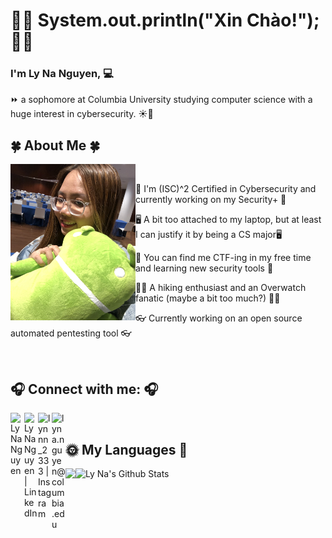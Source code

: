 # :wave::ocean: System.out.println("Xin Chào!"); :wave::ocean:

### I'm Ly Na Nguyen, :computer:

:fast_forward: a sophomore at Columbia University studying computer science with a huge interest in cybersecurity. :sunny::dango:
</br>

<H2> 🍀 About Me 🍀 </H2>
<img align="left" alt="Personal Picture" src="EB3A1B22-2F23-4AEC-86DC-437EFB7A3A26.jpg" width="200" height="250" /> &nbsp;&nbsp;
  
<p>🥬 I'm (ISC)^2 Certified in Cybersecurity and currently working on my Security+ 🥬</p>
<p>🖥️ A bit too attached to my laptop, but at least I can justify it by being a CS major🖥️ </p>
<p>🐳 You can find me CTF-ing in my free time and learning new security tools 🐳</p>
<p>🚶‍♀️ A hiking enthusiast and an Overwatch fanatic (maybe a bit too much?) 🚶‍♀️</p>
<p>👓 Currently working on an open source automated pentesting tool 👓</p>
  
</br>
  
## 🎧 Connect with me: 🎧
<img align="left" alt="Ly Na Nguyen" width="22px" src="https://github.com/gauravghongde/social-icons/blob/master/SVG/Color/Github.svg"  href= "https://github.com/Lynanguyen0515"/>
<img align="left" alt="Ly Na Nguyen | LinkedIn" width="22px" src="https://github.com/gauravghongde/social-icons/blob/master/SVG/Color/LinkedIN.svg" href="https://www.linkedin.com/in/lynang15/"/>
<img align="left" alt="lynnn_2333 | Instagram" width="22px" src="https://github.com/gauravghongde/social-icons/blob/master/SVG/Color/Instagram.svg" href="https://www.instagram.com/lynnn_2333/?hl=en"/>
<img align="left" alt="lyna.nguyen@columbia.edu" width="22px" src="https://github.com/gauravghongde/social-icons/blob/master/SVG/Color/Gmail.svg" href= "lyna.nguyen@columbia.edu" />

</br>

## 🌞 My Languages 🌈
<img align="left" src="https://github-readme-stats.vercel.app/api/top-langs/?username=Lynanguyen0515&theme=merko"/> &nbsp;
<img align="left" alt="Ly Na's Github Stats" src="https://github-readme-stats.vercel.app/api?username=Lynanguyen0515&show_icons=true" />  

